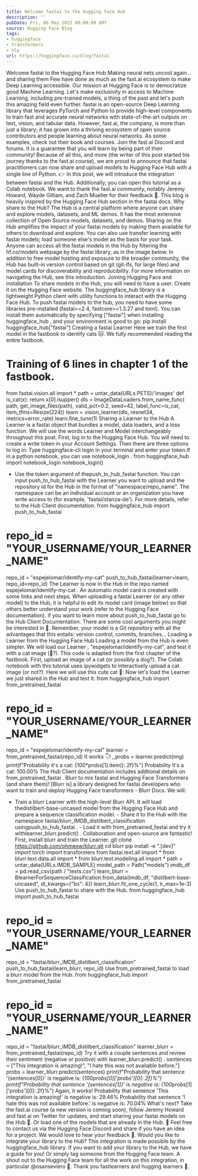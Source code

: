 ```yaml
---
title: Welcome fastai to the Hugging Face Hub
description: ''
pubDate: Fri, 06 May 2022 00:00:00 GMT
source: Hugging Face Blog
tags:
- huggingface
- transformers
- nlp
url: https://huggingface.co/blog/fastai
---
```


Welcome fastai to the Hugging Face Hub
Making neural nets uncool again... and sharing them
Few have done as much as the fast.ai ecosystem to make Deep Learning accessible. Our mission at Hugging Face is to democratize good Machine Learning. Let's make exclusivity in access to Machine Learning, including pre-trained models, a thing of the past and let's push this amazing field even further.
fastai is an open-source Deep Learning library that leverages PyTorch and Python to provide high-level components to train fast and accurate neural networks with state-of-the-art outputs on text, vision, and tabular data. However, fast.ai, the company, is more than just a library; it has grown into a thriving ecosystem of open source contributors and people learning about neural networks. As some examples, check out their book and courses. Join the fast.ai Discord and forums. It is a guarantee that you will learn by being part of their community!
Because of all this, and more (the writer of this post started his journey thanks to the fast.ai course), we are proud to announce that fastai practitioners can now share and upload models to Hugging Face Hub with a single line of Python.
👉 In this post, we will introduce the integration between fastai and the Hub. Additionally, you can open this tutorial as a Colab notebook.
We want to thank the fast.ai community, notably Jeremy Howard, Wayde Gilliam, and Zach Mueller for their feedback 🤗. This blog is heavily inspired by the Hugging Face Hub section in the fastai docs.
Why share to the Hub?
The Hub is a central platform where anyone can share and explore models, datasets, and ML demos. It has the most extensive collection of Open Source models, datasets, and demos.
Sharing on the Hub amplifies the impact of your fastai models by making them available for others to download and explore. You can also use transfer learning with fastai models; load someone else's model as the basis for your task.
Anyone can access all the fastai models in the Hub by filtering the hf.co/models webpage by the fastai library, as in the image below.
In addition to free model hosting and exposure to the broader community, the Hub has built-in version control based on git (git-lfs, for large files) and model cards for discoverability and reproducibility. For more information on navigating the Hub, see this introduction.
Joining Hugging Face and installation
To share models in the Hub, you will need to have a user. Create it on the Hugging Face website.
The huggingface_hub
library is a lightweight Python client with utility functions to interact with the Hugging Face Hub. To push fastai models to the hub, you need to have some libraries pre-installed (fastai>=2.4, fastcore>=1.3.27 and toml). You can install them automatically by specifying ["fastai"] when installing huggingface_hub
, and your environment is good to go:
pip install huggingface_hub["fastai"]
Creating a fastai Learner
Here we train the first model in the fastbook to identify cats 🐱. We fully recommended reading the entire fastbook.
# Training of 6 lines in chapter 1 of the fastbook.
from fastai.vision.all import *
path = untar_data(URLs.PETS)/'images'
def is_cat(x): return x[0].isupper()
dls = ImageDataLoaders.from_name_func(
path, get_image_files(path), valid_pct=0.2, seed=42,
label_func=is_cat, item_tfms=Resize(224))
learn = vision_learner(dls, resnet34, metrics=error_rate)
learn.fine_tune(1)
Sharing a Learner
to the Hub
A Learner
is a fastai object that bundles a model, data loaders, and a loss function. We will use the words Learner
and Model interchangeably throughout this post.
First, log in to the Hugging Face Hub. You will need to create a write
token in your Account Settings. Then there are three options to log in:
Type
huggingface-cli login
in your terminal and enter your token.If in a python notebook, you can use
notebook_login
.
from huggingface_hub import notebook_login
notebook_login()
- Use the
token
argument of thepush_to_hub_fastai
function.
You can input push_to_hub_fastai
with the Learner
you want to upload and the repository id for the Hub in the format of "namespace/repo_name". The namespace can be an individual account or an organization you have write access to (for example, 'fastai/stanza-de'). For more details, refer to the Hub Client documentation.
from huggingface_hub import push_to_hub_fastai
# repo_id = "YOUR_USERNAME/YOUR_LEARNER_NAME"
repo_id = "espejelomar/identify-my-cat"
push_to_hub_fastai(learner=learn, repo_id=repo_id)
The Learner
is now in the Hub in the repo named espejelomar/identify-my-cat
. An automatic model card is created with some links and next steps. When uploading a fastai Learner
(or any other model) to the Hub, it is helpful to edit its model card (image below) so that others better understand your work (refer to the Hugging Face documentation).
if you want to learn more about push_to_hub_fastai
go to the Hub Client Documentation. There are some cool arguments you might be interested in 👀. Remember, your model is a Git repository with all the advantages that this entails: version control, commits, branches...
Loading a Learner
from the Hugging Face Hub
Loading a model from the Hub is even simpler. We will load our Learner
, "espejelomar/identify-my-cat", and test it with a cat image (🦮?). This code is adapted from
the first chapter of the fastbook.
First, upload an image of a cat (or possibly a dog?). The Colab notebook with this tutorial uses ipywidgets
to interactively upload a cat image (or not?). Here we will use this cute cat 🐅:
Now let's load the Learner
we just shared in the Hub and test it.
from huggingface_hub import from_pretrained_fastai
# repo_id = "YOUR_USERNAME/YOUR_LEARNER_NAME"
repo_id = "espejelomar/identify-my-cat"
learner = from_pretrained_fastai(repo_id)
It works 👇!
_,_,probs = learner.predict(img)
print(f"Probability it's a cat: {100*probs[1].item():.2f}%")
Probability it's a cat: 100.00%
The Hub Client documentation includes addtional details on from_pretrained_fastai
.
Blurr
to mix fastai and Hugging Face Transformers (and share them)!
[Blurr is] a library designed for fastai developers who want to train and deploy Hugging Face transformers - Blurr Docs.
We will:
- Train a
blurr
Learner with the high-level Blurr API. It will load thedistilbert-base-uncased
model from the Hugging Face Hub and prepare a sequence classification model. - Share it to the Hub with the namespace
fastai/blurr_IMDB_distilbert_classification
usingpush_to_hub_fastai
. - Load it with
from_pretrained_fastai
and try it withlearner_blurr.predict()
.
Collaboration and open-source are fantastic!
First, install blurr
and train the Learner.
git clone https://github.com/ohmeow/blurr.git
cd blurr
pip install -e ".[dev]"
import torch
import transformers
from fastai.text.all import *
from blurr.text.data.all import *
from blurr.text.modeling.all import *
path = untar_data(URLs.IMDB_SAMPLE)
model_path = Path("models")
imdb_df = pd.read_csv(path / "texts.csv")
learn_blurr = BlearnerForSequenceClassification.from_data(imdb_df, "distilbert-base-uncased", dl_kwargs={"bs": 4})
learn_blurr.fit_one_cycle(1, lr_max=1e-3)
Use push_to_hub_fastai
to share with the Hub.
from huggingface_hub import push_to_hub_fastai
# repo_id = "YOUR_USERNAME/YOUR_LEARNER_NAME"
repo_id = "fastai/blurr_IMDB_distilbert_classification"
push_to_hub_fastai(learn_blurr, repo_id)
Use from_pretrained_fastai
to load a blurr
model from the Hub.
from huggingface_hub import from_pretrained_fastai
# repo_id = "YOUR_USERNAME/YOUR_LEARNER_NAME"
repo_id = "fastai/blurr_IMDB_distilbert_classification"
learner_blurr = from_pretrained_fastai(repo_id)
Try it with a couple sentences and review their sentiment (negative or positive) with learner_blurr.predict()
.
sentences = ["This integration is amazing!",
"I hate this was not available before."]
probs = learner_blurr.predict(sentences)
print(f"Probability that sentence '{sentences[0]}' is negative is: {100*probs[0]['probs'][0]:.2f}%")
print(f"Probability that sentence '{sentences[1]}' is negative is: {100*probs[1]['probs'][0]:.2f}%")
Again, it works!
Probability that sentence 'This integration is amazing!' is negative is: 29.46%
Probability that sentence 'I hate this was not available before.' is negative is: 70.04%
What's next?
Take the fast.ai course (a new version is coming soon), follow Jeremy Howard and fast.ai on Twitter for updates, and start sharing your fastai models on the Hub 🤗. Or load one of the models that are already in the Hub.
📧 Feel free to contact us via the Hugging Face Discord and share if you have an idea for a project. We would love to hear your feedback 💖.
Would you like to integrate your library to the Hub?
This integration is made possible by the huggingface_hub
library. If you want to add your library to the Hub, we have a guide for you! Or simply tag someone from the Hugging Face team.
A shout out to the Hugging Face team for all the work on this integration, in particular @osanseviero 🦙.
Thank you fastlearners and hugging learners 🤗.